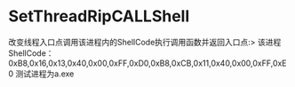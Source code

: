 # SetThreadRipCALLShell
改变线程入口点调用该进程内的ShellCode执行调用函数并返回入口点:>
该进程ShellCode：0xB8,0x16,0x13,0x40,0x00,0xFF,0xD0,0xB8,0xCB,0x11,0x40,0x00,0xFF,0xE0
测试进程为a.exe
